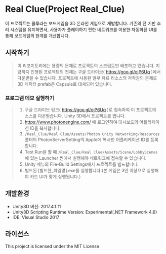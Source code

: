 # Real Clue(Project Real_Clue)
이 프로젝트는 클루라는 보드게임을 3D 온라인 게임으로 개발합니다.
기존의 턴 기반 추리 시스템을 유지하면서, 사용자가 플레이하기 편한 네트워크를 이용한 자동화된 UI를 통해 보드게임의 한계를 개선합니다.

## 시작하기
> 이 리포지토리에는 용량의 문제로 프로젝트의 스크립트만 배포하고 있습니다. 지금까지 진행된 프로젝트의 전체는 구글 드라이브( https://goo.gl/ojP6Uq )에서 다운받을 수 있습니다.
> 프로젝트에 사용된 일부 유료 리소스의 저작권의 문제로 3D 캐릭터 prefab은 Capsule로 대체되어 있습니다.

### 프로그램 데모 실행하기
> 1. 구글 드라이브 링크( https://goo.gl/ojP6Uq )로 접속하여 이 프로젝트의 소스를 다운받습니다. Unity 3D에서 프로젝트를 엽니다.
> 2. https://www.photonengine.com/ 에 로그인하여 대시보드의 어플리케이션 ID을 복사합니다.
> 3. `/Real_Clue/Real Clue/Assets/Photon Unity Networking/Resources` 폴더의 PhotonServerSetting의 AppId에 복사한 어플리케이션 ID를 등록합니다.
> 4. Test Run을 할 때 `/Real_Clue/Real Clue/Assets/Scene/LobbyScenes`에 있는 Launcher 씬에서 실행해야 네트워크에 접속할 수 있습니다.
> 5. Unity 메뉴의 File-Build Settings에서 프로젝트를 빌드합니다.
> 6. 빌드된 [빌드한_파일명].exe를 실행합니다.(본 게임은 3인 이상으로 실행해야 카드 UI가 맞게 실행됩니다.)

## 개발환경
- Unity3D 버전: 2017.4.1.f1
- Unity3D Scripting Runtime Version: Experimental(.NET Framework 4.6)
- IDE: Visual Studio 2017

## 라이선스
This project is licensed under the MIT License
